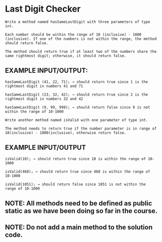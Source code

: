 # Last Digit Checker

    Write a method named hasSameLastDigit with three parameters of type int.

    Each number should be within the range of 10 (inclusive) - 1000 (inclusive). If one of the numbers is not within the range, the method should return false.

    The method should return true if at least two of the numbers share the same rightmost digit; otherwise, it should return false.

## EXAMPLE INPUT/OUTPUT:

    hasSameLastDigit (41, 22, 71); → should return true since 1 is the rightmost digit in numbers 41 and 71

    hasSameLastDigit (23, 32, 42); → should return true since 2 is the rightmost digit in numbers 32 and 42

    hasSameLastDigit (9, 99, 999); → should return false since 9 is not within the range of 10-1000

    Write another method named isValid with one parameter of type int.

    The method needs to return true if the number parameter is in range of 10(inclusive) - 1000(inclusive), otherwise return false.

## EXAMPLE INPUT/OUTPUT

    isValid(10); → should return true since 10 is within the range of 10-1000

    isValid(468); → should return true since 468 is within the range of 10-1000

    isValid(1051); → should return false since 1051 is not within the range of 10-1000

## NOTE: All methods need to be defined as public static as we have been doing so far in the course.

## NOTE: Do not add a main method to the solution code.
